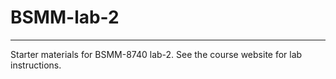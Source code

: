 # BSMM-lab-2

------------------------------------------------------------------------

Starter materials for BSMM-8740 lab-2. See the course website for lab instructions.